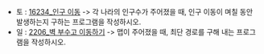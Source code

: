 - 토 :  [16234_인구 이동](https://www.acmicpc.net/problem/16234) -> 각 나라의 인구수가 주어졌을 때, 인구 이동이 며칠 동안 발생하는지 구하는 프로그램을 작성하시오.
- 일 :  [2206_벽 부수고 이동하기](https://www.acmicpc.net/problem/2206) -> 맵이 주어졌을 때, 최단 경로를 구해 내는 프로그램을 작성하시오.
